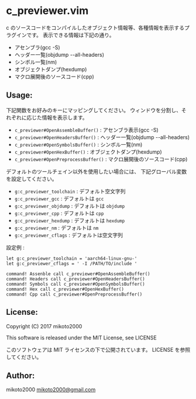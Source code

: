 c_previewer.vim
===============

c のソースコードをコンパイルしたオブジェクト情報等、各種情報を表示するプラグインです。
表示できる情報は下記の通り。

- アセンブラ(gcc -S)
- ヘッダー一覧(objdump --all-headers)
- シンボル一覧(nm)
- オブジェクトダンプ(hexdump)
- マクロ展開後のソースコード(cpp)


Usage:
------

下記関数をお好みのキーにマッピングしてください。
ウィンドウを分割し、それぞれに応じた情報を表示します。

- ``c_previewer#OpenAssembleBuffer()`` : アセンブラ表示(gcc -S)
- ``c_previewer#OpenHeadersBuffer()`` : ヘッダー一覧(objdump --all-headers)
- ``c_previewer#OpenSymbolsBuffer()`` : シンボル一覧(nm)
- ``c_previewer#OpenHexBuffer()`` : オブジェクトダンプ(hexdump)
- ``c_previewer#OpenPreprocessBuffer()`` : マクロ展開後のソースコード(cpp)

デフォルトのツールチェイン以外を使用したい場合には、
下記グローバル変数を設定してください。

- ``g:c_previewer_toolchain`` : デフォルト空文字列
- ``g:c_previewer_gcc`` : デフォルトは `gcc`
- ``g:c_previewer_objdump`` : デフォルトは `objdump`
- ``g:c_previewer_cpp`` : デフォルトは `cpp`
- ``g:c_previewer_hexdump`` : デフォルトは `hexdump`
- ``g:c_previewer_nm`` : デフォルトは `nm`
- ``g:c_previewer_cflags`` : デフォルトは空文字列


設定例 :

```vim
let g:c_previewer_toolchain = 'aarch64-linux-gnu-'
let g:c_previewer_cflags = ' -I /PATH/TO/include '

command! Assenble call c_previewer#OpenAssembleBuffer()
command! Headers call c_previewer#OpenHeadersBuffer()
command! Symbols call c_previewer#OpenSymbolsBuffer()
command! Hex call c_previewer#OpenHexBuffer()
command! Cpp call c_previewer#OpenPreprocessBuffer()
```


License:
--------

Copyright (C) 2017 mikoto2000

This software is released under the MIT License, see LICENSE

このソフトウェアは MIT ライセンスの下で公開されています。 LICENSE を参照してください。


Author:
-------

mikoto2000 <mikoto2000@gmail.com>
